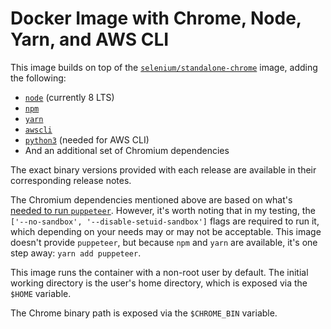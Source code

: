 # Docker Image with Chrome, Node, Yarn, and AWS CLI

This image builds on top of the [`selenium/standalone-chrome`](https://hub.docker.com/r/selenium/standalone-chrome/) image, adding the following:

* [`node`](https://nodejs.org) (currently 8 LTS)
* [`npm`](https://www.npmjs.com/)
* [`yarn`](https://yarnpkg.com)
* [`awscli`](https://aws.amazon.com/cli/)
* [`python3`](https://www.python.org/) (needed for AWS CLI)
* And an additional set of Chromium dependencies

The exact binary versions provided with each release are available in their corresponding release notes.

The Chromium dependencies mentioned above are based on what's [needed to run `puppeteer`](https://github.com/GoogleChrome/puppeteer/blob/master/docs/troubleshooting.md). However, it's worth noting that in my testing, the `['--no-sandbox', '--disable-setuid-sandbox']` flags are required to run it, which depending on your needs may or may not be acceptable. This image doesn't provide `puppeteer`, but because `npm` and `yarn` are available, it's one step away: `yarn add puppeteer`.

This image runs the container with a non-root user by default. The initial working directory is the user's home directory, which is exposed via the `$HOME` variable.

The Chrome binary path is exposed via the `$CHROME_BIN` variable.
